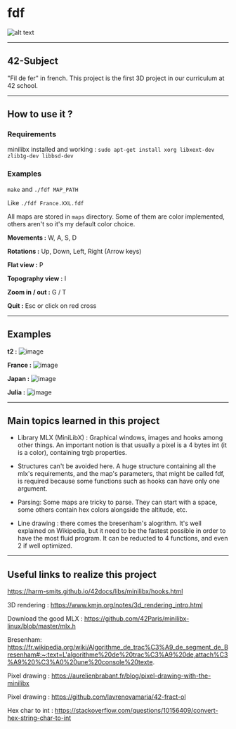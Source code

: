 # fdf 

![alt text](https://github.com/B-ki/fdf/assets/87602480/4a3fefea-f2e8-4266-ac93-65839a515f10)

---

## 42-Subject

"Fil de fer" in french. This project is the first 3D project in our curriculum at 42 school.

---

## How to use it ?

### Requirements

minilibx installed and working : `sudo apt-get install xorg libxext-dev zlib1g-dev libbsd-dev`

### Examples

`make` and `./fdf MAP_PATH`

Like `./fdf France.XXL.fdf`

All maps are stored in `maps` directory. Some of them are color implemented, others aren't so it's my default color choice.

**Movements :** W, A, S, D

**Rotations :** Up, Down, Left, Right (Arrow keys)

**Flat view :** P

**Topography view :** I

**Zoom in / out :** G / T

**Quit :** Esc or click on red cross

---

## Examples

**t2 :**
![image](https://github.com/B-ki/fdf/assets/87602480/bda14a56-b3c0-4ec0-beed-c8a2ffc154ed)

**France :**
![image](https://github.com/B-ki/fdf/assets/87602480/653027b3-02a7-4473-8722-30aa6c1b03d1)

**Japan :**
![image](https://github.com/B-ki/fdf/assets/87602480/07b0c27d-cbdb-4713-a7c7-830c2d0dc479)

**Julia :**
![image](https://github.com/B-ki/fdf/assets/87602480/74106603-7b40-4bf9-b0f3-423e46f617f7)

---

## Main topics learned in this project

- Library MLX (MiniLibX) : Graphical windows, images and hooks among other things. An important notion is that usually a pixel is a 4 bytes int (it is a color), containing trgb properties. 

- Structures can't be avoided here. A huge structure containing all the mlx's requirements, and the map's parameters, that might be called fdf, is required because some functions such as hooks can have only one argument. 

- Parsing: Some maps are tricky to parse. They can start with a space, some others contain hex colors alongside the altitude, etc.

- Line drawing : there comes the bresenham's alogrithm. It's well explained on Wikipedia, but it need to be the fastest possible in order to have the most fluid program. It can be reducted to 4 functions, and even 2 if well optimized.  

---

## Useful links to realize this project

https://harm-smits.github.io/42docs/libs/minilibx/hooks.html 

3D rendering : https://www.kmjn.org/notes/3d_rendering_intro.html 

Download the good MLX : https://github.com/42Paris/minilibx-linux/blob/master/mlx.h 

Bresenham: https://fr.wikipedia.org/wiki/Algorithme_de_trac%C3%A9_de_segment_de_Bresenham#:~:text=L'algorithme%20de%20trac%C3%A9%20de,attach%C3%A9%20%C3%A0%20une%20console%20texte. 

Pixel drawing : https://aurelienbrabant.fr/blog/pixel-drawing-with-the-minilibx 

Pixel drawing : https://github.com/lavrenovamaria/42-fract-ol 

Hex char to int : https://stackoverflow.com/questions/10156409/convert-hex-string-char-to-int
